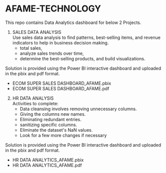 # AFAME-TECHNOLOGY
This repo contains Data Analytics dashboard for below 2 Projects.


1. SALES DATA ANALYSIS <br>
   Use sales data analysis to find patterns, best-selling items, and revenue indicators to help in business decision     making.
   - total sales,
   - analyze sales trends over time,
   - determine the best-selling products, and build visualizations.

Solution is provided using the Power BI interactive dashboard and uploaded in the pbix and pdf format.
   - ECOM SUPER SALES DASHBOARD_AFAME.pbix
   - ECOM SUPER SALES DASHBOARD_AFAME.pdf

2. HR DATA ANALYSIS <br>
   Activities to complete:
   - Data cleansing involves removing unnecessary columns.
   - Giving the columns new names.
   - Eliminating redundant entries.
   - sanitizing specific columns.
   - Eliminate the dataset's NaN values.
   - Look for a few more changes if necessary

Solution is provided using the Power BI interactive dashboard and uploaded in the pbix and pdf format.
   - HR DATA ANALYTICS_AFAME.pbix
   - HR DATA ANALYTICS_AFAME.pdf
